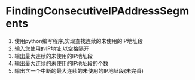 # FindingConsecutiveIPAddressSegments
1. 使用python编写程序,实现查找连续的未使用的IP地址段
2. 输入您使用的IP地址,以空格隔开
3. 输出最大连续的未使用的IP地址段
4. 输出最大连续的未使用的IP地址段的个数
5. 输出含一个中断的最大连续的未使用的IP地址段(未完善)
